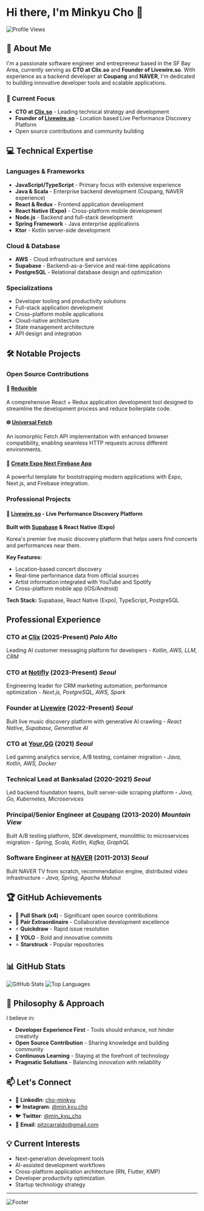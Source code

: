 # Hi there, I'm Minkyu Cho 👋

![Profile Views](https://komarev.com/ghpvc/?username=pitzcarraldo&color=blue)

## 🚀 About Me

I'm a passionate software engineer and entrepreneur based in the SF Bay Area, currently serving as **CTO at Clix.so** and **Founder of Livewire.so**. With experience as a backend developer at **Coupang** and **NAVER**, I'm dedicated to building innovative developer tools and scalable applications.

### 🎯 Current Focus
- **CTO at [Clix.so](https://clix.so)** - Leading technical strategy and development
- **Founder of [Livewire.so](https://livewire.so)** - Location based Live Performance Discovery Platform
- Open source contributions and community building

## 💻 Technical Expertise

### Languages & Frameworks
- **JavaScript/TypeScript** - Primary focus with extensive experience
- **Java & Scala** - Enterprise backend development (Coupang, NAVER experience)
- **React & Redux** - Frontend application development
- **React Native (Expo)** - Cross-platform mobile development
- **Node.js** - Backend and full-stack development
- **Spring Framework** - Java enterprise applications
- **Ktor** - Kotlin server-side development

### Cloud & Database
- **AWS** - Cloud infrastructure and services
- **Supabase** - Backend-as-a-Service and real-time applications
- **PostgreSQL** - Relational database design and optimization

### Specializations
- Developer tooling and productivity solutions
- Full-stack application development
- Cross-platform mobile applications
- Cloud-native architecture
- State management architecture
- API design and integration

## 🛠️ Notable Projects

### Open Source Contributions

#### 🔧 [Reduxible](https://github.com/pitzcarraldo/reduxible)
A comprehensive React + Redux application development tool designed to streamline the development process and reduce boilerplate code.

#### 🌐 [Universal Fetch](https://github.com/pitzcarraldo/universal-fetch)
An isomorphic Fetch API implementation with enhanced browser compatibility, enabling seamless HTTP requests across different environments.

#### 📱 [Create Expo Next Firebase App](https://github.com/pitzcarraldo/create-expo-next-firebase-app)
A powerful template for bootstrapping modern applications with Expo, Next.js, and Firebase integration.

### Professional Projects

#### 🎵 [Livewire.so](https://livewire.so) - Live Performance Discovery Platform
**Built with [Supabase](https://supabase.com) & React Native (Expo)**

Korea's premier live music discovery platform that helps users find concerts and performances near them.

**Key Features:**
- Location-based concert discovery
- Real-time performance data from official sources
- Artist information integrated with YouTube and Spotify
- Cross-platform mobile app (iOS/Android)

**Tech Stack:** Supabase, React Native (Expo), TypeScript, PostgreSQL

## Professional Experience

### **CTO** at **[Clix](https://clix.so)** (2025-Present) *Palo Alto*
Leading AI customer messaging platform for developers - *Kotlin, AWS, LLM, CRM*

### **CTO** at **[Notifly](https://notifly.tech)** (2023-Present) *Seoul*
Engineering leader for CRM marketing automation, performance optimization - *Next.js, PostgreSQL, AWS, Spark*

### **Founder** at **[Livewire](https://livewire.so)** (2022-Present) *Seoul*
Built live music discovery platform with generative AI crawling - *React Native, Supabase, Generative AI*

### **CTO** at **[Your.GG](https://your.gg)** (2021) *Seoul*
Led gaming analytics service, A/B testing, container migration - *Java, Kotlin, AWS, Docker*

### **Technical Lead** at **Banksalad** (2020-2021) *Seoul*
Led backend foundation teams, built server-side scraping platform - *Java, Go, Kubernetes, Microservices*

### **Principal/Senior Engineer** at **[Coupang](https://coupang.com)** (2013-2020) *Mountain View*
Built A/B testing platform, SDK development, monolithic to microservices migration - *Spring, Scala, Kotlin, Kafka, GraphQL*

### **Software Engineer** at **[NAVER](https://naver.com)** (2011-2013) *Seoul*
Built NAVER TV from scratch, recommendation engine, distributed video infrastructure - *Java, Spring, Apache Mahout*

## 🏆 GitHub Achievements
- 🦈 **Pull Shark (x4)** - Significant open source contributions
- 🤝 **Pair Extraordinaire** - Collaborative development excellence
- ⚡ **Quickdraw** - Rapid issue resolution
- 🎯 **YOLO** - Bold and innovative commits
- ⭐ **Starstruck** - Popular repositories

## 📊 GitHub Stats

![GitHub Stats](https://github-readme-stats.vercel.app/api?username=pitzcarraldo&show_icons=true&theme=dark)
![Top Languages](https://github-readme-stats.vercel.app/api/top-langs/?username=pitzcarraldo&layout=compact&theme=dark)

## 🌱 Philosophy & Approach

I believe in:
- **Developer Experience First** - Tools should enhance, not hinder creativity
- **Open Source Contribution** - Sharing knowledge and building community
- **Continuous Learning** - Staying at the forefront of technology
- **Pragmatic Solutions** - Balancing innovation with reliability

## 📫 Let's Connect

- 🔗 **LinkedIn**: [cho-minkyu](https://www.linkedin.com/in/cho-minkyu/)
- 🐦 **Instagram**: [@min.kyu.cho](https://instagram.com/min.kyu.cho)
- 🐦 **Twitter**: [@min_kyu_cho](https://twitter.com/min_kyu_cho)
- 📧 **Email**: pitzcarraldo@gmail.com

## 💡 Current Interests

- Next-generation development tools
- AI-assisted development workflows
- Cross-platform application architecture (RN, Flutter, KMP)
- Developer productivity optimization
- Startup technology strategy

---

![Footer](https://capsule-render.vercel.app/api?type=waving&color=gradient&height=100&section=footer)